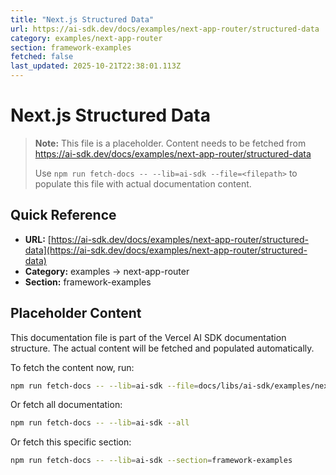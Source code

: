 ```yaml
---
title: "Next.js Structured Data"
url: https://ai-sdk.dev/docs/examples/next-app-router/structured-data
category: examples/next-app-router
section: framework-examples
fetched: false
last_updated: 2025-10-21T22:38:01.113Z
---
```


# Next.js Structured Data

> **Note:** This file is a placeholder. Content needs to be fetched from https://ai-sdk.dev/docs/examples/next-app-router/structured-data
>
> Use `npm run fetch-docs -- --lib=ai-sdk --file=<filepath>` to populate this file with actual documentation content.

## Quick Reference

- **URL:** [https://ai-sdk.dev/docs/examples/next-app-router/structured-data](https://ai-sdk.dev/docs/examples/next-app-router/structured-data)
- **Category:** examples → next-app-router
- **Section:** framework-examples

## Placeholder Content

This documentation file is part of the Vercel AI SDK documentation structure.
The actual content will be fetched and populated automatically.

To fetch the content now, run:

```bash
npm run fetch-docs -- --lib=ai-sdk --file=docs/libs/ai-sdk/examples/next-app-router/structured-data.md
```

Or fetch all documentation:

```bash
npm run fetch-docs -- --lib=ai-sdk --all
```

Or fetch this specific section:

```bash
npm run fetch-docs -- --lib=ai-sdk --section=framework-examples
```
